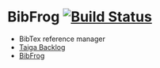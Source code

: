 # BibFrog [![Build Status](https://travis-ci.org/lesktimo/BibFrog.svg?branch=master)](https://travis-ci.org/lesktimo/BibFrog)

* BibTex reference manager
* [Taiga Backlog](https://tree.taiga.io/project/w4ldo-nimetonsammakko/backlog)
* [BibFrog](http://bibfrog.herokuapp.com/)

 


